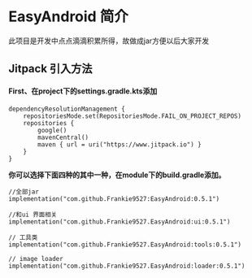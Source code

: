 # EasyAndroid 简介
此项目是开发中点点滴滴积累所得，故做成jar方便以后大家开发
## Jitpack 引入方法
#### First、在project下的settings.gradle.kts添加

```
dependencyResolutionManagement {
    repositoriesMode.set(RepositoriesMode.FAIL_ON_PROJECT_REPOS)
    repositories {
        google()
        mavenCentral()
        maven { url = uri("https://www.jitpack.io") }
    }
}
```
**你可以选择下面四种的其中一种，在module下的build.gradle添加。**

```
//全部jar
implementation("com.github.Frankie9527:EasyAndroid:0.5.1")

//和ui 界面相关
implementation("com.github.Frankie9527.EasyAndroid:ui:0.5.1")

// 工具类
implementation("com.github.Frankie9527.EasyAndroid:tools:0.5.1")

// image loader
implementation("com.github.Frankie9527.EasyAndroid:loader:0.5.1")
```